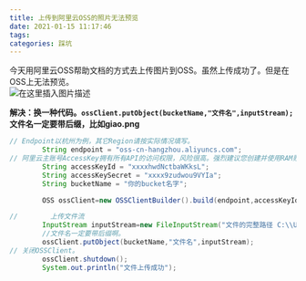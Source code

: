 ```yaml
---
title: 上传到阿里云OSS的照片无法预览
date: 2021-01-15 11:17:46
tags: 
categories: 踩坑
---
```


<!--more-->

今天用阿里云OSS帮助文档的方式去上传图片到OSS。虽然上传成功了。但是在OSS上无法预览。  
![在这里插入图片描述](https://img-blog.csdnimg.cn/20210115111555888.png?x-oss-process=image/watermark,type_ZmFuZ3poZW5naGVpdGk,shadow_10,text_aHR0cHM6Ly9ibG9nLmNzZG4ubmV0L3FxXzIxMDQwNTU5,size_16,color_FFFFFF,t_70)

**解决：换一种代码。`ossClient.putObject(bucketName,"文件名",inputStream);`文件名一定要带后缀，比如giao.png**

```java
// Endpoint以杭州为例，其它Region请按实际情况填写。
        String endpoint = "oss-cn-hangzhou.aliyuncs.com";
// 阿里云主账号AccessKey拥有所有API的访问权限，风险很高。强烈建议您创建并使用RAM账号进行API访问或日常运维，请登录RAM控制台创建RAM账号。
        String accessKeyId = "xxxxhwdNctbaWKksL";
        String accessKeySecret = "xxxx9zudwou9VYIa";
        String bucketName = "你的bucket名字";

        OSS ossClient=new OSSClientBuilder().build(endpoint,accessKeyId,accessKeySecret);

//        上传文件流
        InputStream inputStream=new FileInputStream("文件的完整路径 C:\\Users\\xx\\Desktop\\xx.jpg");
		//文件名一定要带后缀啊。
        ossClient.putObject(bucketName,"文件名",inputStream);
// 关闭OSSClient。
        ossClient.shutdown();
        System.out.println("文件上传成功");
```